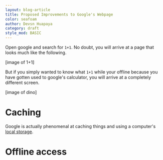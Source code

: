 ```yaml
---
layout: blog-article
title: Proposed Improvements to Google's Webpage
color: seafoam
author: Devsn Huapaya
category: draft
style_mod: BASIC
---
```


Open google and search for `1+1`. No doubt, you will arrive at a page that
looks much like the following.

[image of 1+1]

But if you simply wanted to know what `1+1` while your offline because you have
gotten used to google's calculator, you will arrive at a completely different
screen.

[image of dino]

# Caching
Google is actually phenomenal at caching things and using a computer's
<a href="https://developer.chrome.com/extensions/storage">local storage</a>.

# Offline access
